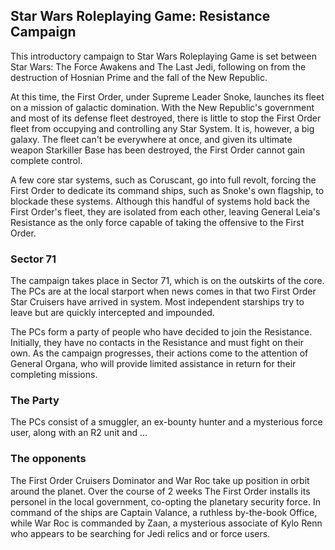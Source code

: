 ## Star Wars Roleplaying Game: Resistance Campaign

This introductory campaign to Star Wars Roleplaying Game is set between Star Wars: The Force Awakens and The Last Jedi, following on from the destruction of Hosnian Prime and the fall of the New Republic.

At this time, the First Order, under Supreme Leader Snoke, launches its fleet on a mission of galactic domination. With the New Republic's government and most of its defense fleet destroyed, there is little to stop the First Order fleet from occupying and controlling any Star System. It is, however, a big galaxy. The fleet can't be everywhere at once, and given its ultimate weapon Starkiller Base has been destroyed, the First Order cannot gain complete control. 

A few core star systems, such as Coruscant, go into full revolt, forcing the First Order to dedicate its command ships, such as Snoke's own flagship, to blockade these systems. Although this handful of systems hold back the First Order's fleet, they are isolated from each other, leaving General Leia's Resistance as the only force capable of taking the offensive to the First Order.


### Sector 71

The campaign takes place in Sector 71, which is on the outskirts of the core. The PCs are at the local starport when news comes in that two First Order Star Cruisers have arrived in system. Most independent starships try to leave but are quickly intercepted and impounded. 

The PCs form a party of people who have decided to join the Resistance. Initially, they have no contacts in the Resistance and must fight on their own. As the campaign progresses, their actions come to the attention of General Organa, who will provide limited assistance in return for their completing missions.

### The Party

The PCs consist of a smuggler, an ex-bounty hunter and a mysterious force user, along with an R2 unit and ...


### The opponents

The First Order Cruisers Dominator and War Roc take up position in orbit around the planet. Over the course of 2 weeks The First Order installs its personel in the local government, co-opting the planetary security force. In command of the ships are Captain Valance, a ruthless by-the-book Office, while War Roc is commanded by Zaan, a mysterious associate of Kylo Renn who appears to be searching for Jedi relics and or force users.

